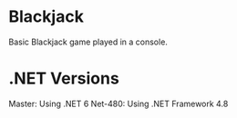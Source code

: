 # Blackjack

Basic Blackjack game played in a console. 

# .NET Versions
Master: Using .NET 6
Net-480: Using .NET Framework 4.8
